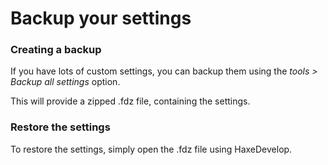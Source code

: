 # Backup your settings

### Creating a backup

If you have lots of custom settings, you can backup them using the _tools > Backup all settings_ option.

This will provide a zipped .fdz file, containing the settings.

### Restore the settings

To restore the settings, simply open the .fdz file using HaxeDevelop.
